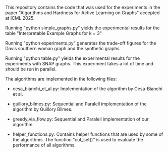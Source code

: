 This repository contains the code that was used for the experiments in the paper "Algorithms and Hardness for Active Learning on Graphs" accepted at ICML 2025.

Running "python simple_graphs.py" yields the experimental results for the table "Interpretable Example Graphs for k = 3"

Running "python experiments.py" generates the trade-off figures for the Davis southern woman graph and the synthetic graphs. 

Running "python table.py" yields the experimental results for the experiments with SNAP graphs. This experiment takes a lot of time and should be run in parallel. 

The algorithms are implemented in the following files: 

- cesa_bianchi_et_al.py: Implementation of the algorithm by Cesa-Bianchi et al.

- guillory_bilmes.py: Sequential and Paralell implementation of the algorithm by Guillory Bilmes.

- greedy_via_flow.py: Sequential and Paralell implementation of our algorithm. 

- helper_functions.py: Contains helper functions that are used by some of the algorithms. The function "cut_set()" is used to evaluate the performance of all algorithms. 
